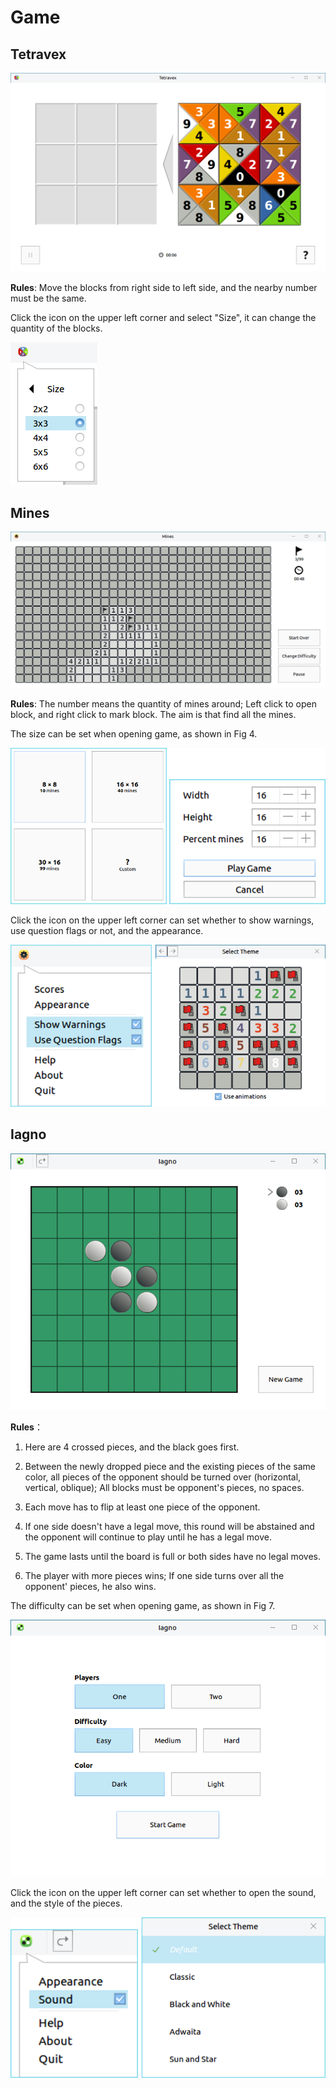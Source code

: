 # Game
## Tetravex
![Fig 1 Tetravex-big](image/1.png)

**Rules**: Move the blocks from right side to left side, and the nearby number must be the same.

Click the icon on the upper left corner and select "Size", it can change the quantity of the blocks.

![Fig 2 Size](image/2.png)
<br>

## Mines
![Fig 3 Mines-big](image/3.png)

**Rules**: The number means the quantity of mines around; Left click to open block, and right click to mark block. The aim is that find all the mines.

The size can be set when opening game, as shown in Fig 4.

![Fig 4 Set size](image/4.png)

Click the icon on the upper left corner can set whether to show warnings, use question flags or not, and the appearance.

![Fig 5 Settings](image/5.png)
<br>

## Iagno
![Fig 6 Iagno](image/6.png)

**Rules**：

1) Here are 4 crossed pieces, and the black goes first.

2) Between the newly dropped piece and the existing pieces of the same color, all pieces of the opponent should be turned over (horizontal, vertical, oblique); All blocks must be opponent's pieces, no spaces.

3) Each move has to flip at least one piece of the opponent.

4) If one side doesn't have a legal move, this round will be abstained and the opponent will continue to play until he has a legal move.

5) The game lasts until the board is full or both sides have no legal moves.

6) The player with more pieces wins; If one side turns over all the opponent' pieces, he also wins.

The difficulty can be set when opening game, as shown in Fig 7.

![Fig 7 Settings](image/7.png)

Click the icon on the upper left corner can set whether to open the sound, and the style of the pieces.

![Fig 8 Preference](image/8.png)

